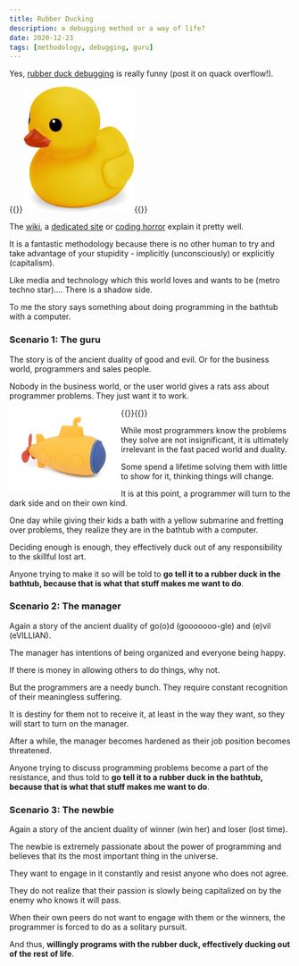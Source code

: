 ```yaml
---
title: Rubber Ducking
description: a debugging method or a way of life?
date: 2020-12-23
tags: [methodology, debugging, guru]
---
```


Yes, [rubber duck debugging](https://en.wikipedia.org/wiki/Rubber_duck_debugging) is really funny (post it on quack overflow!).

{{<rawhtml>}}<img alt="rubber duck" class="pull-right" src="/image/blog/duck.png">{{</rawhtml>}}

The [wiki](https://rubberduckdebugging.com/), a [dedicated site](https://rubberduckdebugging.com/) or [coding horror](https://blog.codinghorror.com/rubber-duck-problem-solving/) explain it pretty well.

It is a fantastic methodology because there is no other human to try and take advantage of your stupidity - implicitly (unconsciously) or explicitly (capitalism).

Like media and technology which this world loves and wants to be (metro techno star).... There is a shadow side.

To me the story says something about doing programming in the bathtub with a computer.


### Scenario 1:  The guru

The story is of the ancient duality of good and evil.  Or for the business world, programmers and sales people.

Nobody in the business world, or the user world gives a rats ass about programmer problems.  They just want it to work.

{{<rawhtml>}}<img alt="yellow submarine" style="float: left" src="/image/blog/sub.png" />{{</rawhtml>}}

While most programmers know the problems they solve are not insignificant, it is ultimately irrelevant in the fast paced world and duality.

Some spend a lifetime solving them with little to show for it, thinking things will change.

It is at this point, a programmer will turn to the dark side and on their own kind.

One day while giving their kids a bath with a yellow submarine and fretting over problems, they realize they are in the bathtub with a computer.

Deciding enough is enough, they effectively duck out of any responsibility to the skillful lost art.

Anyone trying to make it so will be told to **go tell it to a rubber duck in the bathtub, because that is what that stuff makes me want to do**.


### Scenario 2:  The manager

Again a story of the ancient duality of go(o)d (gooooooo-gle) and (e)vil (eVILLIAN).

The manager has intentions of being organized and everyone being happy.

If there is money in allowing others to do things, why not.

But the programmers are a needy bunch.  They require constant recognition of their meaningless suffering.

It is destiny for them not to receive it, at least in the way they want, so they will start to turn on the manager.

After a while, the manager becomes hardened as their job position becomes threatened.

Anyone trying to discuss programming problems become a part of the resistance, and thus told to **go tell it to a rubber duck in the bathtub, because that is what that stuff makes me want to do**.

### Scenario 3:  The newbie

Again a story of the ancient duality of winner (win her) and loser (lost time).

The newbie is extremely passionate about the power of programming and believes that its the most important thing in the universe.

They want to engage in it constantly and resist anyone who does not agree.

They do not realize that their passion is slowly being capitalized on by the enemy who knows it will pass.

When their own peers do not want to engage with them or the winners, the programmer is forced to do as a solitary pursuit.

And thus, **willingly programs with the rubber duck, effectively ducking out of the rest of life**.
